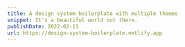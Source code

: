 ```yaml
---
title: A design system boilerplate with multiple themes
snippet: It's a beautiful world out there.
publishDate: 2022-02-13
url: https://design-system-boilerplate.netlify.app
---
```

